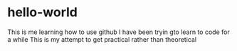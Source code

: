 # hello-world
This is me learning how to use github
I have been tryin gto learn to code for a while
This is my attempt to get practical rather than theoretical
